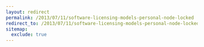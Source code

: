 ```yaml
---
layout: redirect
permalink: /2013/07/11/software-licensing-models-personal-node-locked
redirect_to: /2013/07/11/software-licensing-models-personal-node-locked/
sitemap:
  exclude: true
---
```

